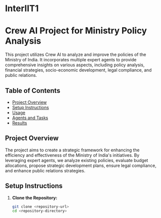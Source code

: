 # InterIIT1
 
# Crew AI Project for Ministry Policy Analysis

This project utilizes Crew AI to analyze and improve the policies of the Ministry of India. It incorporates multiple expert agents to provide comprehensive insights on various aspects, including policy analysis, financial strategies, socio-economic development, legal compliance, and public relations.

## Table of Contents
- [Project Overview](#project-overview)
- [Setup Instructions](#setup-instructions)
- [Usage](#usage)
- [Agents and Tasks](#agents-and-tasks)
- [Results](#results)

## Project Overview

The project aims to create a strategic framework for enhancing the efficiency and effectiveness of the Ministry of India's initiatives. By leveraging expert agents, we analyze existing policies, evaluate budget allocations, propose strategic development plans, ensure legal compliance, and enhance public relations strategies.

## Setup Instructions

1. **Clone the Repository:**
   ```bash
   git clone <repository-url>
   cd <repository-directory>
